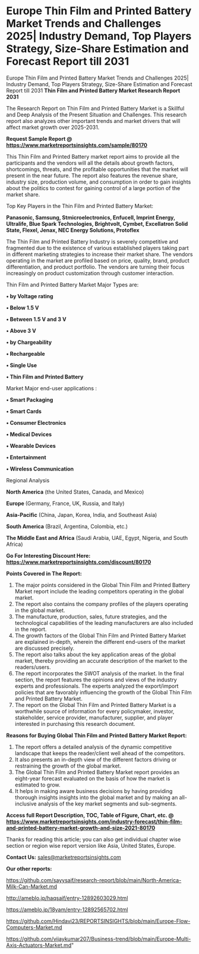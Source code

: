 # Europe Thin Film and Printed Battery Market Trends and Challenges 2025| Industry Demand, Top Players Strategy, Size-Share Estimation and Forecast Report till 2031
Europe Thin Film and Printed Battery Market Trends and Challenges 2025| Industry Demand, Top Players Strategy, Size-Share Estimation and Forecast Report till 2031
<strong>Thin Film and Printed Battery Market Research Report 2031</strong>

The Research Report on Thin Film and Printed Battery Market is a Skillful and Deep Analysis of the Present Situation and Challenges. This research report also analyzes other important trends and market drivers that will affect market growth over 2025-2031.

<strong>Request Sample Report @ <a href=https://www.marketreportsinsights.com/sample/80170>https://www.marketreportsinsights.com/sample/80170</a></strong>

This Thin Film and Printed Battery market report aims to provide all the participants and the vendors will all the details about growth factors, shortcomings, threats, and the profitable opportunities that the market will present in the near future. The report also features the revenue share, industry size, production volume, and consumption in order to gain insights about the politics to contest for gaining control of a large portion of the market share.

Top Key Players in the Thin Film and Printed Battery Market:

<strong>Panasonic, Samsung, Stmicroelectronics, Enfucell, Imprint Energy, Ultralife, Blue Spark Technologies, Brightvolt, Cymbet, Excellatron Solid State, Flexel, Jenax, NEC Energy Solutions, Protoflex</strong>

The Thin Film and Printed Battery Industry is severely competitive and fragmented due to the existence of various established players taking part in different marketing strategies to increase their market share. The vendors operating in the market are profiled based on price, quality, brand, product differentiation, and product portfolio. The vendors are turning their focus increasingly on product customization through customer interaction.

Thin Film and Printed Battery Market Major Types are:

<strong>• by Voltage rating

• Below 1.5 V

• Between 1.5 V and 3 V

• Above 3 V

• by Chargeability

• Rechargeable

• Single Use

• Thin Film and Printed Battery</strong>

Market Major end-user applications :

<strong>• Smart Packaging

• Smart Cards

• Consumer Electronics

• Medical Devices

• Wearable Devices

• Entertainment

• Wireless Communication</strong>

Regional Analysis

</u><strong><b>North America</b></strong> (the United States, Canada, and Mexico)

<strong><b>Europe </b></strong>(Germany, France, UK, Russia, and Italy)

<strong><b>Asia-Pacific</b></strong> (China, Japan, Korea, India, and Southeast Asia)

<strong><b>South America</b></strong> (Brazil, Argentina, Colombia, etc.)

<strong><b>The Middle East and Africa</b></strong> (Saudi Arabia, UAE, Egypt, Nigeria, and South Africa)

<strong>Go For Interesting Discount Here: <a href=https://www.marketreportsinsights.com/discount/80170>https://www.marketreportsinsights.com/discount/80170</a></strong>

<strong>Points Covered in The Report:</strong>
<ol>
  <li>The major points considered in the Global Thin Film and Printed Battery Market report include the leading competitors operating in the global market.</li>
  <li>The report also contains the company profiles of the players operating in the global market.</li>
  <li>The manufacture, production, sales, future strategies, and the technological capabilities of the leading manufacturers are also included in the report.</li>
  <li>The growth factors of the Global Thin Film and Printed Battery Market are explained in-depth, wherein the different end-users of the market are discussed precisely.</li>
  <li>The report also talks about the key application areas of the global market, thereby providing an accurate description of the market to the readers/users.</li>
  <li>The report incorporates the SWOT analysis of the market. In the final section, the report features the opinions and views of the industry experts and professionals. The experts analyzed the export/import policies that are favorably influencing the growth of the Global Thin Film and Printed Battery Market.</li>
  <li>The report on the Global Thin Film and Printed Battery Market is a worthwhile source of information for every policymaker, investor, stakeholder, service provider, manufacturer, supplier, and player interested in purchasing this research document.</li>
</ol>
<strong>Reasons for Buying Global Thin Film and Printed Battery Market Report:</strong>

<ol>
  <li>The report offers a detailed analysis of the dynamic competitive landscape that keeps the reader/client well ahead of the competitors.</li>
  <li>It also presents an in-depth view of the different factors driving or restraining the growth of the global market.</li>
  <li>The Global Thin Film and Printed Battery Market report provides an eight-year forecast evaluated on the basis of how the market is estimated to grow.</li>
  <li>It helps in making aware business decisions by having providing thorough insights insights into the global market and by making an all-inclusive analysis of the key market segments and sub-segments.</li>
</ol>
<strong>Access full Report Description, TOC, Table of Figure, Chart, etc. @ <a href=https://www.marketreportsinsights.com/industry-forecast/thin-film-and-printed-battery-market-growth-and-size-2021-80170>https://www.marketreportsinsights.com/industry-forecast/thin-film-and-printed-battery-market-growth-and-size-2021-80170</a></strong>


Thanks for reading this article; you can also get individual chapter wise section or region wise report version like Asia, United States, Europe.

<strong>Contact Us:</strong>
sales@marketreportsinsights.com

<strong>Our other reports:</strong>

<a href=https://github.com/sayysaif/research-report/blob/main/North-America-Milk-Can-Market.md>https://github.com/sayysaif/research-report/blob/main/North-America-Milk-Can-Market.md</a>

<a href=http://ameblo.jp/haqsaif/entry-12892603029.html>http://ameblo.jp/haqsaif/entry-12892603029.html</a>

<a href=https://ameblo.jp/18yam/entry-12892565702.html>https://ameblo.jp/18yam/entry-12892565702.html</a>

<a href=https://github.com/Hindavi23/REPORTSINSIGHTS/blob/main/Europe-Flow-Computers-Market.md>https://github.com/Hindavi23/REPORTSINSIGHTS/blob/main/Europe-Flow-Computers-Market.md</a>

<a href=https://github.com/vijaykumar207/Business-trend/blob/main/Europe-Multi-Axis-Actuators-Market.md>https://github.com/vijaykumar207/Business-trend/blob/main/Europe-Multi-Axis-Actuators-Market.md</a>"
